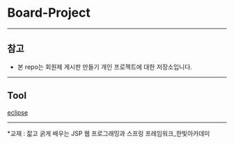 # Board-Project
<hr>
<body>
  <h2>참고</h2>
  <ul>
  <li>본 repo는 회원제 게시판 만들기 개인 프로젝트에 대한 저장소입니다.</li>
  </ul>
  <hr>
  <h2> Tool </h2>
  <a href="https://www.eclipse.org/downloads/">eclipse</a>
  <hr>
 <p>*교재 : 잛고 굵게 배우는 JSP 웹 프로그래밍과 스프링 프레임워크_한빛아카데미</p> 
</body>
